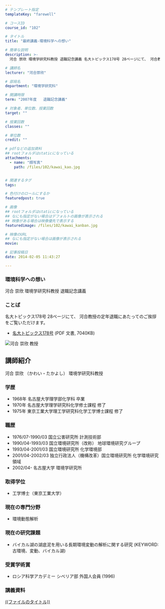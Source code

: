 ```yaml
---
# テンプレート指定
templateKey: "farewell"

# コースID
course_id: "102"

# タイトル
title: "最終講義-環境科学への想い"

# 簡単な説明
description: >-
  河合 崇欣 環境学研究科教授 退職記念講義 名大トピックス178号 28ページにて、 河合教授の定年退職にあたってのご挨拶をご覧いただけます。   * [名大トピックス178号](ht...

# 講師名
lecturer: "河合崇欣"

# 部局名
department: "環境学研究科"

# 開講時限
term: "2007年度	退職記念講義"

# 対象者、単位数、授業回数
target: ""

# 授業回数
classes: ""

# 単位数
credit: ""

# pdfなどの追加資料
## rootフォルダはstaticになっている
attachments: 
  - name: "顔写真" 
    path: /files/102/kawai_kao.jpg


# 関連するタグ
tags:

# 色付けのロールにするか
featuredpost: true

# 画像
## rootフォルダはstaticになっている
## なにも指定がない場合はデフォルトの画像が表示される
## 映像がある場合は映像優先で表示する
featuredimage: /files/102/kawai_kanban.jpg

# 映像のURL
## なにも指定がない場合は画像が表示される
movie: 

# 記事投稿日
date: 2014-02-05 11:43:27

---
```

### 環境科学への想い 

河合 崇欣 環境学研究科教授 退職記念講義 

### ことば

名大トピックス178号 28ページにて、 河合教授の定年退職にあたってのご挨拶をご覧いただけます。 

  * [名大トピックス178号](http://www.nagoya-u.ac.jp/about-nu/public-relations/publication/upload_images/no178.pdf) (PDF 文書, 7040KB)

![河合 崇欣 教授](/files/102/kawai_kao.jpg) 
## 講師紹介

河合 崇欣 （かわい・たかよし） 環境学研究科教授 

### 学歴

  * 1968年 名古屋大学理学部化学科 卒業
  * 1970年 名古屋大学理学研究科化学修士課程 修了
  * 1975年 東京工業大学理工学研究科化学工学博士課程 修了

### 職歴

  * 1976/07-1990/03 国立公害研究所 計測技術部
  * 1990/04-1993/03 国立環境研究所（改称） 地球環境研究グループ
  * 1993/04-2001/03 国立環境研究所 化学環境部
  * 2001/04-2002/03 独立行政法人（機構改革）国立環境研究所 化学環境研究領域
  * 2002/04- 名古屋大学 環境学研究所

### 取得学位

  * 工学博士（東京工業大学）

### 現在の専門分野

  * 環境動態解析

### 現在の研究課題

  * バイカル湖の湖底泥を用いる長期環境変動の解析に関する研究 (KEYWORD:古環境、変動、バイカル湖)

### 受賞学術賞

  * ロシア科学アカデミー シベリア部 外国人会員 (1996)
### 講義資料


[((ファイルのタイトル))](/files/102/((ファイル名))) 
